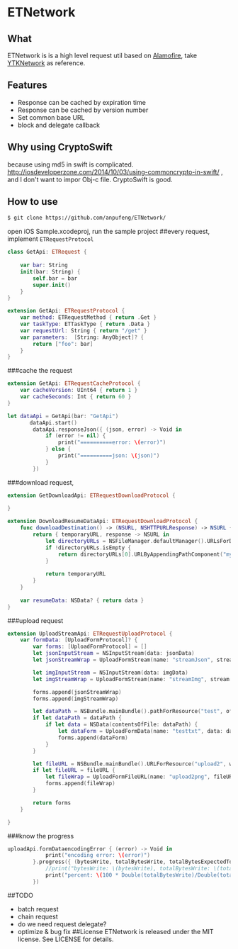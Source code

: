 # ETNetwork
## What

ETNetwork is is a high level request util based on [Alamofire](https://github.com/Alamofire/Alamofire), take [YTKNetwork](https://github.com/yuantiku/YTKNetwork/) as reference. 

## Features
 * Response can be cached by expiration time
 * Response can be cached by version number
 * Set common base URL
 * block and delegate callback

## Why using CryptoSwift
because using md5 in swift is complicated. http://iosdeveloperzone.com/2014/10/03/using-commoncrypto-in-swift/ , and I don't want to impor Obj-c file. CryptoSwift is good.
## How to use
```bash
$ git clone https://github.com/anpufeng/ETNetwork/
```
open iOS Sample.xcodeproj, run the sample project
##every request, implement `ETRequestProtocol` 
```swift
class GetApi: ETRequest {
    
    var bar: String
    init(bar: String) {
        self.bar = bar
        super.init()
    }
}

extension GetApi: ETRequestProtocol {
    var method: ETRequestMethod { return .Get }
    var taskType: ETTaskType { return .Data }
    var requestUrl: String { return "/get" }
    var parameters:  [String: AnyObject]? {
        return ["foo": bar]
    }
}
```
###cache the request
```swift
extension GetApi: ETRequestCacheProtocol {
    var cacheVersion: UInt64 { return 1 }
    var cacheSeconds: Int { return 60 }
}

let dataApi = GetApi(bar: "GetApi")
       dataApi.start()
        dataApi.responseJson({ (json, error) -> Void in
            if (error != nil) {
                print("==========error: \(error)")
            } else {
                print("==========json: \(json)")
            }
        })
```

###download request, 
```swift
extension GetDownloadApi: ETRequestDownloadProtocol {
    
}

extension DownloadResumeDataApi: ETRequestDownloadProtocol {
    func downloadDestination() -> (NSURL, NSHTTPURLResponse) -> NSURL {
        return { temporaryURL, response -> NSURL in
            let directoryURLs = NSFileManager.defaultManager().URLsForDirectory(.DocumentDirectory, inDomains: .UserDomainMask)
            if !directoryURLs.isEmpty {
                return directoryURLs[0].URLByAppendingPathComponent("mydownload.dmg")
            }
            
            return temporaryURL
        }
    }
    
    var resumeData: NSData? { return data }
}
```
###upload request
```swift
extension UploadStreamApi: ETRequestUploadProtocol {
    var formData: [UploadFormProtocol]? {
        var forms: [UploadFormProtocol] = []
        let jsonInputStream = NSInputStream(data: jsonData)
        let jsonStreamWrap = UploadFormStream(name: "streamJson", stream: jsonInputStream, length: UInt64(jsonData.length), fileName: "streamJsonFileName", mimeType: "text/plain")

        let imgInputStream = NSInputStream(data: imgData)
        let imgStreamWrap = UploadFormStream(name: "streamImg", stream: imgInputStream, length: UInt64(jsonData.length), fileName: "steamImgFileName", mimeType: "image/png")

        forms.append(jsonStreamWrap)
        forms.append(imgStreamWrap)

        let dataPath = NSBundle.mainBundle().pathForResource("test", ofType: "txt")
        if let dataPath = dataPath {
            if let data = NSData(contentsOfFile: dataPath) {
                let dataForm = UploadFormData(name: "testtxt", data: data)
                forms.append(dataForm)
            }
        }

        let fileURL = NSBundle.mainBundle().URLForResource("upload2", withExtension: "png")
        if let fileURL = fileURL {
            let fileWrap = UploadFormFileURL(name: "upload2png", fileURL: fileURL)
            forms.append(fileWrap)
        }

        return forms
    }

}
```
###know the progress
```swift
uploadApi.formDataencodingError { (error) -> Void in
            print("encoding error: \(error)")
        }.progress({ (bytesWrite, totalBytesWrite, totalBytesExpectedToWrite) -> Void in
            //print("bytesWrite: \(bytesWrite), totalBytesWrite: \(totalBytesWrite), totalBytesExpectedToWrite: \(totalBytesExpectedToWrite)")
            print("percent: \(100 * Double(totalBytesWrite)/Double(totalBytesExpectedToWrite))")
        })
```



##TODO
 * batch request
 * chain request
 * do we need request delegate?
 * optimize & bug fix
##License
ETNetwork is released under the MIT license. See LICENSE for details.
